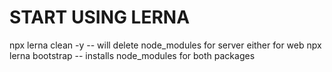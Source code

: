# START USING LERNA

npx lerna clean -y -- will delete node_modules for server either for web
npx lerna bootstrap -- installs node_modules for both packages
